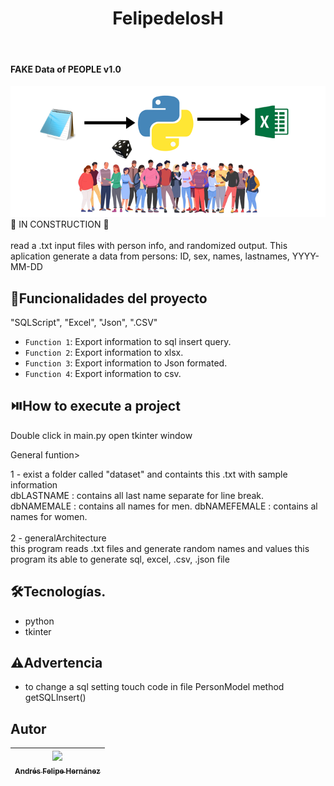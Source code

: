 <h1 align="center"> FelipedelosH </h1>
<br>
<h4>FAKE Data of PEOPLE v1.0</h4>

![Banner](Docs/banner.png)
:construction: IN CONSTRUCTION :construction:
<br><br>
read a .txt input files with person info, and randomized output.
This aplication generate a data from persons: ID, sex, names, lastnames, YYYY-MM-DD

## :hammer:Funcionalidades del proyecto
"SQLScript", "Excel", "Json", ".CSV"
- `Function 1`: Export information to sql insert query.<br>
- `Function 2`: Export information to xlsx.<br>
- `Function 3`: Export information to Json formated.<br>
- `Function 4`: Export information to csv.<br>


## :play_or_pause_button:How to execute a project

Double click in main.py open tkinter window

General funtion>

1 - exist a folder called "dataset" and containts this .txt with sample information
<br>
	dbLASTNAME : contains all last name separate for line break.
	dbNAMEMALE : contains all names for men.
	dbNAMEFEMALE : contains al names for women.
<br><br>
2 - generalArchitecture
<br>
	this program reads .txt files and generate random names and values
	this program its able to generate sql, excel, .csv, .json file

## :hammer_and_wrench:Tecnologías.

- python
- tkinter

## :warning:Advertencia

- to change a sql setting touch code in file PersonModel method getSQLInsert()

## Autor

| [<img src="https://avatars.githubusercontent.com/u/38327255?v=4" width=115><br><sub>Andrés Felipe Hernánez</sub>](https://github.com/camilafernanda)|
| :---: |

